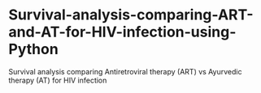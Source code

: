 # Survival-analysis-comparing-ART-and-AT-for-HIV-infection-using-Python
Survival analysis comparing Antiretroviral therapy (ART) vs Ayurvedic therapy (AT) for HIV infection
